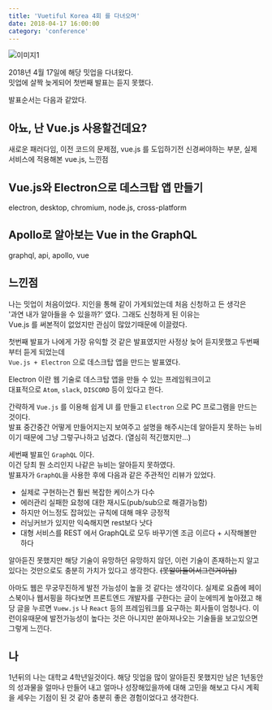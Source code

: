 ```yaml
---
title: 'Vuetiful Korea 4회 를 다녀오며'
date: 2018-04-17 16:00:00
category: 'conference'
---
```


![이미지1](http://cfile30.uf.tistory.com/image/99C47B3B5ADD42EA13EF60)

2018년 4월 17일에 해당 밋업을 다녀왔다.  
밋업에 살짝 늦게되어 첫번째 발표는 듣지 못했다.

발표순서는 다음과 같았다.

## 아뇨, 난 Vue.js 사용할건데요?

새로운 패러다임, 이전 코드의 문제점, vue.js 를 도입하기전 신경써야하는 부분, 실제 서비스에 적용해본 vue.js, 느낀점

## Vue.js와 Electron으로 데스크탑 앱 만들기

electron, desktop, chromium, node.js, cross-platform

## Apollo로 알아보는 Vue in the GraphQL

graphql, api, apollo, vue


## 느낀점

나는 밋업이 처음이었다. 지인을 통해 같이 가게되었는데 처음 신청하고 든 생각은  
'과연 내가 알아들을 수 있을까?' 였다. 그래도 신청하게 된 이유는  
Vue.js 를 써본적이 없었지만 관심이 많았기때문에 이끌렸다.

첫번째 발표가 나에게 가장 유익할 것 같은 발표였지만 사정상 늦어 듣지못했고 두번째부터 듣게 되었는데  
`Vue.js + Electron` 으로 데스크탑 앱을 만드는 발표였다.  

Electron 이란 웹 기술로 데스크탑 앱을 만들 수 있는 프레임워크이고  
대표적으로 `Atom`, `slack`, `DISCORD` 등이 있다고 한다.  

간략하게 `Vue.js` 를 이용해 쉽게 UI 를 만들고 `Electron` 으로 PC 프로그램을 만드는 것이다.  
 발표 중간중간 어떻게 만들어지는지 보여주고 설명을 해주시는데 알아듣지 못하는 뉴비이기 때문에 그냥 그렇구나하고 넘겼다. (열심히 적긴했지만...)  

 세번째 발표인 `GraphQL` 이다.  
 이건 당최 뭔 소리인지 나같은 뉴비는 알아듣지 못하였다.  
 발표자가 `GraphQL`을 사용한 후에 다음과 같은 주관적인 리뷰가 있었다.
 
- 실제로 구현하는건 훨씬 복잡한 케이스가 다수
- 에러관리 실패한 요청에 대한 재시도(pub/sub으로 해결가능함)
- 하지만 어느정도 잡혀있는 규칙에 대해 매우 긍정적
- 러닝커브가 있지만 익숙해지면 rest보다 낫다
- 대형 서비스를 REST 에서 GraphQL로 모두 바꾸기엔 조금 이르다 + 시작해볼만 하다

알아듣진 못했지만 해당 기술이 유망하던 유망하지 않던, 이런 기술이 존재하는지 알고있다는 것만으로도 충분히 가치가 있다고 생각한다. <span style="text-decoration: line-through;">(못알아들어서그런거아님)</span>

아마도 웹은 무궁무진하게 발전 가능성이 높을 것 같다는 생각이다. 실제로 요즘에 페이스북이나 웹서핑을 하다보면 프론트엔드 개발자를 구한다는 글이 눈에띄게 높아졌고 해당 글을 누르면 `Vuew.js` 나 `React` 등의 프레임워크를 요구하는 회사들이 엄청나다. 이런이유때문에 발전가능성이 높다는 것은 아니지만 쏟아져나오는 기술들을 보고있으면 그렇게 느낀다.


## 나

1년뒤의 나는 대학교 4학년일것이다. 해당 밋업을 많이 알아듣진 못했지만 남은 1년동안의 성과물을 얼마나 만들어 내고 얼마나 성장해있을까에 대해 고민을 해보고 다시 계획을 세우는 기점이 된 것 같아 충분히 좋은 경험이었다고 생각한다.
